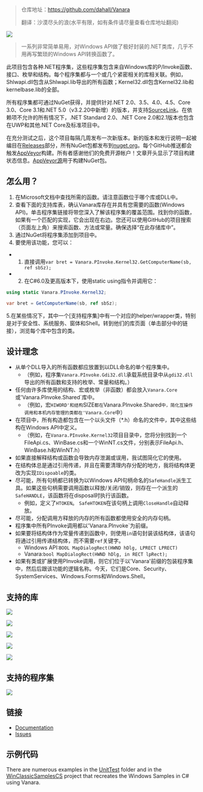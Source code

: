 >仓库地址：https://github.com/dahall/Vanara
>
>翻译：沙漠尽头的浪(水平有限，如有条件请尽量查看仓库地址翻阅)

![](https://img1.lequ.co/2021/06/0101.png)

>一系列非常简单易用，对Windows API做了极好封装的.NET类库，几乎不用再写繁琐的Windows API转换函数了。

此项目包含各种.NET程序集，这些程序集包含来自Windows库的P/Invoke函数、接口、枚举和结构。每个程序集都与一个或几个紧密相关的库相关联。例如，Shlwapi.dll包含从Shlwapi.lib导出的所有函数；Kernel32.dll包含Kernel32.lib和kernelbase.lib的全部。

所有程序集都可通过NuGet获得，并提供针对.NET 2.0、3.5、4.0、4.5、Core 3.0、Core 3.1和.NET 5.0（v3.2.20中新增）的版本，并支持[SourceLink](https://docs.microsoft.com/en-us/dotnet/standard/library-guidance/sourcelink)。在依赖项不允许的所有情况下，.NET Standard 2.0、.NET Core 2.0和2.1版本也包含在UWP和其他.NET Core及标准项目中。

在充分测试之后，这个项目每隔几周发布一次新版本。新的版本和发行说明一起被编目在[Releases](https://github.com/dahall/Vanara/releases)部分，所有NuGet包都发布到[nuget.org](https://www.nuget.org/packages?q=dahall+Vanara)。每个GitHub推送都会触发[AppVeyor](https://ci.appveyor.com/project/dahall/vanara)构建。所有者感谢他们的免费开源帐户！文章开头显示了项目构建状态信息。[AppVeyor源](https://ci.appveyor.com/nuget/vanara-prerelease)用于构建NuGet包。

## 怎么用？

1. 在Microsoft文档中查找所需的函数。请注意函数位于哪个库或DLL中。
2. 查看下面的支持库表，确认Vanara库存在并具有您需要的函数(Windows API)。单击程序集链接将带您深入了解该程序集的覆盖范围。找到你的函数，如果有一个匹配的实现，它会出现在右边。您还可以使用GitHub的项目搜索（页面左上角）来搜索函数、方法或常量。确保选择“在此存储库中”。
3. 通过NuGet将程序集添加到项目中。
4. 要使用该功能，您可以：
- 1. 直接调用`var bret = Vanara.PInvoke.Kernel32.GetComputerName(sb, ref sbSz);`
- 2. 在C#6.0及更高版本下，使用static using指令并调用它：

```C#
using static Vanara.PInvoke.Kernel32;

var bret = GetComputerName(sb, ref sbSz);
```

5.在某些情况下，其中一个[支持程序集]中有一个对应的helper/wrapper类，特别是对于安全性、系统服务、窗体和Shell。转到他们的库页面（单击部分中的链接），浏览每个库中包含的类。

## 设计理念

- 从单个DLL导入的所有函数都应放置到以DLL命名的单个程序集中。
  - （例如，程序集`Vanara.PInvoke.Gdi32.dll`承载系统目录中从`gdi32.dll`导出的所有函数和支持的枚举、常量和结构。）
- 任何由许多库使用的结构、宏或枚举（非函数）都会放入`Vanara.Core`或'Vanara.PInvoke.Shared`库中。
  - （例如，宏`HIWORD'和结构`SIZE`都在`Vanara.PInvoke.Shared`中，简化互操作调用和本机内存管理的类都在'Vanara.Core`中）
- 在项目中，所有构造都包含在一个以头文件（*.h）命名的文件中，其中这些结构在Windows API中定义。
  - （例如，在`Vanara.PInvoke.Kernel32`项目目录中，您将分别找到一个FileApi.cs、WinBase.cs和一个WinNT.cs文件，分别表示FileApi.h、WinBase.h和WinNT.h）
- 如果直接解释结构或函数会导致内存泄漏或误用，我试图简化它的使用。
- 在结构体总是通过引用传递，并且在需要清理内存分配的地方，我将结构体更改为实现`IDispoable`的类。
- 尽可能，所有句柄都已转换为以Windows API句柄命名的`SafeHandle`派生工具。如果这些句柄需要调用函数以释放/关闭/销毁，则存在一个派生的`SafeHANDLE`，该函数将在disposal时执行该函数。
  - 例如，定义了`HTOKEN`。 `SafeHTOKEN`在该句柄上调用`CloseHandle`自动释放。
- 尽可能，分配调用方释放的内存的所有函数都使用安全的内存句柄。
- 程序集中所有PInvoke调用都以'Vanara.PInvoke`为前缀。
- 如果要将结构体作为常量传递到函数中，则使用`in`语句封装该结构体，该语句将通过引用传递结构体，而不需要`ref`关键字。
  - Windows API:`BOOL MapDialogRect(HWND hDlg, LPRECT LPRECT)`
  - Vanara:`bool MapDialogRect(HWND hDlg, in RECT lpRect);`
- 如果有类或扩展使用PInvoke调用，则它们位于以'Vanara'前缀的包装程序集中，然后后跟该功能的逻辑名称。今天，它们是Core、Security、SystemServices、Windows.Forms和Windows.Shell。

## 支持的库

![](https://img1.lequ.co/2021/06/0102.png)

![](https://img1.lequ.co/2021/06/0103.png)

![](https://img1.lequ.co/2021/06/0104.png)

![](https://img1.lequ.co/2021/06/0105.png)

![](https://img1.lequ.co/2021/06/0106.png)

## 支持的程序集

![](https://img1.lequ.co/2021/06/0107.png)

## 链接
* [Documentation](https://github.com/dahall/Vanara/wiki)
* [Issues](https://github.com/dahall/Vanara/issues)

## 示例代码

There are numerous examples in the [UnitTest](https://github.com/dahall/Vanara/tree/master/UnitTests) folder and in the [WinClassicSamplesCS](https://github.com/dahall/WinClassicSamplesCS) project that recreates the Windows Samples in C# using Vanara.
